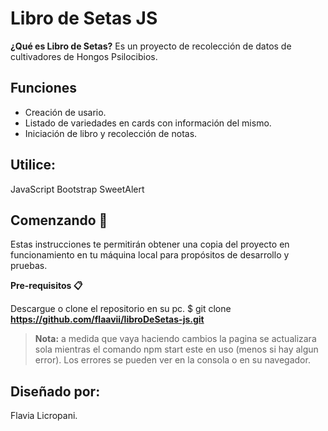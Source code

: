 # Libro de Setas JS

**¿Qué es Libro de Setas?**
Es un proyecto de recolección de datos de cultivadores de Hongos Psilocibios.

## Funciones
- Creación de usario.
- Listado de variedades en cards con información del mismo. 
- Iniciación de libro y recolección de notas. 


## Utilice:
JavaScript Bootstrap SweetAlert

## Comenzando 🚀
Estas instrucciones te permitirán obtener una copia del proyecto en funcionamiento en tu máquina local para propósitos de desarrollo y pruebas.

**Pre-requisitos 📋**

Descargue o clone el repositorio en su pc. $ git clone **https://github.com/flaavii/libroDeSetas-js.git**


> **Nota:** a medida que vaya haciendo cambios la pagina se actualizara sola mientras el comando npm start este en uso (menos si hay algun error). Los errores se pueden ver en la consola o en su navegador.




## Diseñado por:
Flavia Licropani.
